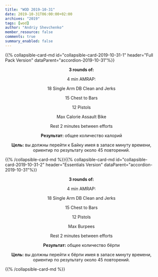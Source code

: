 ```yaml
---
title: "WOD 2019-10-31"
date: 2019-10-31T06:00:00+02:00
archives: "2019"
tags: [wod]
author: "Andriy Shevchenko"
member_resource: false
comments: true
summary_enabled: false
---
```


<div id="accordion-2019-10-31">
{{% collapsible-card-md id="collapsible-card-2019-10-31-1" header="Full Pack Version" dataParent="accordion-2019-10-31"%}}
<center>

**3 rounds of:**

4 min AMRAP:

18 Single Arm DB Clean and Jerks

15 Chest to Bars

12 Pistols

Max Calorie Assault Bike

Rest 2 minutes between efforts

**Результат:** общее количество калорий

**Цель:** вы должны перейти к Байку имея в запасе минуту времени, ориентир по результату около 45 повторений.

</center>
{{% /collapsible-card-md %}}{{% collapsible-card-md id="collapsible-card-2019-10-31-2" header="Essentials Version" dataParent="accordion-2019-10-31"%}}
<center>

**3 rounds of:**

4 min AMRAP:

18 Single Arm DB Clean and Jerks

15 Chest to Bars

12 Pistols

Max Burpees

Rest 2 minutes between efforts

**Результат:** общее количество бёрпи

**Цель:** вы должны перейти к бёрпи имея в запасе минуту времени, ориентир по результату около 45 повторений.
</center>
{{% /collapsible-card-md %}}
</div>